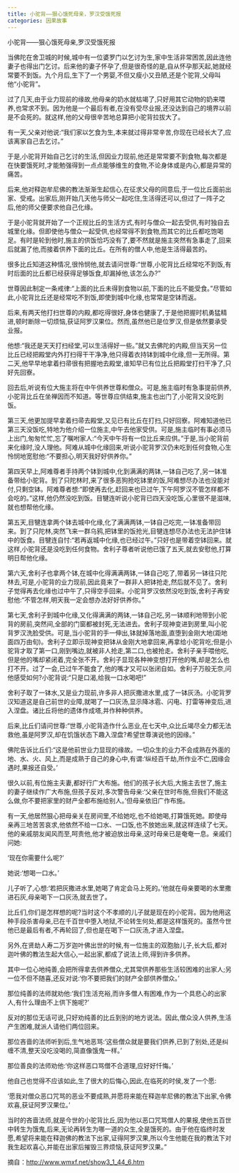 ```yaml
---
title: 小驼背——狠心饿死母亲，罗汉受饿死报
categories: 因果故事
---
```


	   
小驼背——狠心饿死母亲,罗汉受饿死报

当佛陀在舍卫城的时候,城中有一位婆罗门以乞讨为生,家中生活非常困苦,因此连他妻子也得出门乞讨。后来他的妻子怀孕了,但是很奇怪的是,自从怀孕那天起,她就经常要不到饭。九个月后,生下了一个男婴,不但又瘦小又丑陋,还是个驼背,父母叫他“小驼背”。

过了几天,由于业力现前的缘故,他母亲的奶水就枯竭了,只好用其它动物的奶来喂养,也常求不到。因为他是一个最后有者,在没有受尽业报,还没达到自己的境界以前是不会死的。就这样,他的父母很辛苦地总算把小驼背拉拔大了。

有一天,父亲对他说:“我们家以乞食为生,本来就过得非常辛苦,你现在已经长大了,应该离家自己去乞讨。”

于是,小驼背开始自己乞讨的生活,但因业力现前,他还是常常要不到食物,每次都是在快要饿死时,才能勉强得到一点点能够维生的食物,不论身体或是内心,都是异常的痛苦。

后来,他对释迦牟尼佛的教法渐渐生起信心,在征求父母的同意后,于一位比丘面前出家、受戒。出家后,刚开始几天他与师父一起吃住,生活得还可以,但过了一阵子之后,他的师父便要求他自己化缘。

于是小驼背就开始了一个正规比丘的生活方式,有时与僧众一起去受供,有时独自去城里化缘。但即使他与僧众一起受供,也经常得不到食物,而其它的比丘都吃饱喝足。有时是轮到他时,施主的供饭恰巧没有了,要不然就是施主突然有急事走了,回来后就漏了他,而接着供养下面的比丘。在所有的僧人中,他是生活得最苦的。

很多比丘知道这种情况,很怜悯他,就去请问世尊:“世尊,小驼背比丘经常吃不到饭,有时后面的比丘都已经获得足够饭食,却漏掉他,该怎么办?”

世尊因此制定一条戒律:“上面的比丘未得到食物以前,下面的比丘不能受食。”尽管如此,小驼背比丘还是经常吃不到饭,即使到城中化缘,也常常是空钵而返。

后来,有两天他打扫世尊的内殿,都吃得很好,身体也健康了,于是他把握时机勇猛精进,顿时断除一切烦恼,获证阿罗汉果位。然而,虽然他已是位罗汉,但是依然要承受业报。

他想:“我还是天天打扫经堂,可以生活得好一些。”就又去佛陀的内殿,但当天另一位比丘已经把殿堂内外打扫得干干净净,他只得着衣持钵到城中化缘,但一无所得。第二天,他早早地拿着扫帚很有把握地去殿堂,谁知早已有位比丘把殿堂打扫干净了,只好先回寮。

回去后,听说有位大施主将在中午供养世尊和僧众。可是,施主临时有急事提前供养,小驼背比丘在坐禅因而不知道。等世尊应供结束,施主也出门了,小驼背又没吃到饭。

第三天,他更加提早拿着扫帚去殿堂,又见已有比丘在打扫,只好回寮。阿难知道他已第三天没饭吃,特地为他介绍一位施主,中午去他家受供。可是,施主临时有事必须马上出门,匆匆忙忙,忘了嘱咐家人:“今天中午将有一位比丘来应供。”于是,当小驼背前来化缘时,没人理他。阿难从城中化缘回来,听说小驼背罗汉仍未吃到任何食物,心生怜悯地宽慰他:“不要担心,明天我好好供养你。”

第四天早上,阿难尊者手持两个钵到城中,化到满满的两钵,一钵自己吃了,另一钵准备带给小驼背。到了只陀林时,来了很多恶狗抢吃钵里的饭,阿难想尽办法也没能对付,只剩空钵。阿难尊者想:“即使再去化,赶回来也已过午,下午阿罗汉不管怎样都不会吃的。”这样,他仍然没吃到饭。目犍连听说小驼背已四天没吃饭,心里很不是滋味,就也想帮他化缘。

第五天,目犍连拿两个钵去城中化缘,化了满满两钵,一钵自己吃完,一钵准备带回来。到了只陀林,突然飞来一群乌鸦,把钵里的饭抢光,目犍连想尽办法也无法护住钵中的饭食。目犍连自忖:“若再返城中化缘,也已经过午。”只好也是带着空钵回来。就这样,小驼背还是没吃到任何食物。舍利子尊者听说他已饿了五天,就去安慰他,打算明日帮他化缘。

第六天,舍利子也拿两个钵,在城中化得满满两钵,一钵自己吃了,带着另一钵往只陀林去,可是,小驼背的业力现前,因此竟来了一群非人把钵抢走,然后就不见了。舍利子觉得再去化缘也过中午了,只得空手回来。小驼背罗汉依然没吃到饭,舍利子再安慰他:“不管怎样,明天我一定会想办法好好供养你。”

第七天,舍利子到城中化缘,又化得满满的两钵,一钵自己吃,另一钵顺利地带到小驼背的房前,突然间,全部的门窗都被封死,无法进去。舍利子现神变进到房里,叫小驼背罗汉洗脸受供。可是,当小驼背的手一伸出,钵就掉落地面,直堕到金刚大地(距地面四万由旬)。舍利子立即示现神变把钵从金刚大地拿回来,再拿给小驼背吃;但是小驼背才取了第一口,刚到嘴边,就被非人抢走,第二口,也被抢走。舍利子亲手喂他吃,但是他的嘴却紧闭着,完全张不开。舍利子显现各种神变想打开他的嘴,却是怎么也打不开。过了一会,已过午不能食了,他的嘴才又可以张闭自如。舍利子万般无奈,问他感受如何?小驼背说:“只是口渴,给我一口水喝吧!”

舍利子取了一钵水,又是业力现前,许多非人把灰撒进水里,成了一钵灰汤。小驼背罗汉知道这是自己前世的业障,就喝了一口灰汤,显示降冰雹、闪电、打雷等神变后,进入涅盘。诸比丘将他的遗体作成塔,并作种种供养。

后来,比丘们请问世尊:“世尊,小驼背造作什么恶业,在七天中,众比丘竭尽全力都无法救他,虽是阿罗汉,却在饥饿状态下趣入涅盘?希望世尊演说他的因缘。”

佛陀告诉比丘们:“这是他前世业力显现的缘故。一切众生的业力不会成熟在外面的地、水、火、风上,而是成熟于自己的身心中,有谓:‘纵经百千劫,所作业不亡,因缘会遇时,果报还自受。’

很久以前,有位施主夫妻,都好行广大布施。他们的孩子长大后,大施主去世了,施主的妻子继续作广大布施,但孩子反对,多次警告母亲:‘父亲在世时布施,但我们不能这么做,你不要把家里的财产全都布施给别人。’但母亲依旧广作布施。

有一天,他居然狠心把母亲关在房间里,不给她吃,也不给她喝,打算饿死她。即使母亲再三地苦苦哀求,他依然不给一口水、一口饭,也不放她出来,就这样连续了七天。他的亲戚朋友闻风而至,呵责他,他才被迫放出母亲,这时母亲已是奄奄一息。亲戚们问她:

‘现在你需要什么呢?’

她说:‘想喝一口水。’

儿子听了,心想:‘若把灰撒进水里,她喝了肯定会马上死的。’他就在母亲要喝的水里撒进石灰,母亲喝下一口灰汤,就去世了。

比丘们,你们是怎样想的呢?当时这个不孝顺的儿子就是现在的小驼背。因为他用这种手段杀害母亲,已在千百世中堕入地狱,不论转生何处,都是这样饿死的。虽然今世他已是最后有者,不再轮回了,但也是在喝下一口灰汤,才进入涅盘。

另外,在贤劫人寿二万岁迦叶佛出世的时候,有一位施主的双胞胎儿子,长大后,都对迦叶佛的教法生起大信心,一起出家,都成了说法上师,得到许多供养。

其中一位心地纯善,会把所得拿去供养僧众,尤其常供养那些生活较困难的出家人;另一位不但不随喜,还反对说:‘你不要把我们的财产全部供养僧众。’

那位纯善的法师就劝他:‘我们生活充裕,而许多僧人有困难,作为一个具悲心的出家人,有什么理由不上供下施呢?’

反对的那位无话可说,只好劝纯善的比丘到别的地方说法。因此,僧众没人供养,生活产生困难,就派人请他们两位回来。

那位吝啬的法师听到后,生气地恶骂:‘这些僧众就是要我们供养,已到了别处,还是纠缠不清,整天没吃没喝的,简直像饿鬼一样。’

那位善良的法师劝他:‘你这样恶口骂僧不合道理,应好好忏悔。’

他自己也觉得不应该如此,生了很大的后悔心,因此,在临死的时侯,发了一个愿:

‘愿我对僧众恶口咒骂的恶业不要成熟,并愿将来能在释迦牟尼佛的教法下出家,令佛欢喜,获证阿罗汉果位。’

当时的吝啬法师,就是今世的小驼背比丘,因为他以恶口咒骂僧人的果报,使他五百世中转生为饿鬼,后来,无论再转生为哪一道的众生,全是饿死的。由于他在临终时发愿,希望将来能在释迦佛的教法下出家,证得阿罗汉果,所以今生他能在我的教法下对我生起欢喜心,并能在出家后摧毁三界烦恼,获证阿罗汉果。”

摘自：http://www.wmxf.net/show3_1_44_6.htm